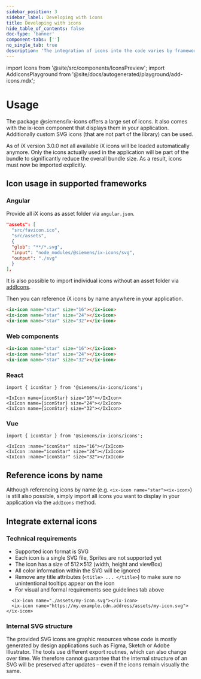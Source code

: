 ```yaml
---
sidebar_position: 3
sidebar_label: Developing with icons
title: Developing with icons
hide_table_of_contents: false
doc-type: 'banner'
component-tabs: ['']
no_single_tab: true
description: 'The integration of icons into the code varies by framework. To accommodate the diverse range of potential use cases, external icons can be integrated in addition to the existing icon set.'
---
```


import Icons from '@site/src/components/IconsPreview';
import AddIconsPlayground from '@site/docs/autogenerated/playground/add-icons.mdx';

# Usage

The package @siemens/ix-icons offers a large set of icons. It also comes with the ix-icon component that displays them in your application. Additionally custom SVG icons (that are not part of the library) can be used.

As of iX version 3.0.0 not all available iX icons will be loaded automatically anymore. Only the icons actually used in the application will be part of the bundle to significantly reduce the overall bundle size. As a result, icons must now be imported explicitly.

## Icon usage in supported frameworks

### Angular

Provide all iX icons as asset folder via `angular.json`.

```json
"assets": [
  "src/favicon.ico",
  "src/assets",
  {
  "glob": "**/*.svg",
  "input": "node_modules/@siemens/ix-icons/svg",
  "output": "./svg"
  }
],
```

It is also possible to import individual icons without an asset folder via [addIcons](#reference-icons-by-name).

Then you can reference iX icons by name anywhere in your application.

```html
<ix-icon name="star" size="16"></ix-icon>
<ix-icon name="star" size="24"></ix-icon>
<ix-icon name="star" size="32"></ix-icon>
```

### Web components

```html
<ix-icon name="star" size="16"></ix-icon>
<ix-icon name="star" size="24"></ix-icon>
<ix-icon name="star" size="32"></ix-icon>
```

### React

```tsx
import { iconStar } from '@siemens/ix-icons/icons';

<IxIcon name={iconStar} size="16"></IxIcon>
<IxIcon name={iconStar} size="24"></IxIcon>
<IxIcon name={iconStar} size="32"></IxIcon>
```

### Vue

```tsx
import { iconStar } from '@siemens/ix-icons/icons';

<IxIcon :name="iconStar" size="16"></IxIcon>
<IxIcon :name="iconStar" size="24"></IxIcon>
<IxIcon :name="iconStar" size="32"></IxIcon>
```

## Reference icons by name

Although referencing icons by name (e.g. `<ix-icon name="star"><ix-icon>`) is still also possible, simply import all icons you want to display in your application via the `addIcons` method.

<AddIconsPlayground />

## Integrate external icons

### Technical requirements

- Supported icon format is SVG
- Each icon is a single SVG file, Sprites are not supported yet
- The icon has a size of 512✕512 (width, height and viewBox)
- All color information within the SVG will be ignored
- Remove any title attributes (`<title> ... </title>`) to make sure no unintentional tooltips appear on the icon
- For visual and formal requirements see guidelines tab above

```tsx
  <ix-icon name="./assets/my-icon.svg"></ix-icon>
  <ix-icon name="https://my.example.cdn.address/assets/my-icon.svg"></ix-icon>
```

### Internal SVG structure

The provided SVG icons are graphic resources whose code is mostly generated by design applications such as Figma, Sketch or Adobe Illustrator. The tools use different export routines, which can also change over time. We therefore cannot guarantee that the internal structure of an SVG will be preserved after updates – even if the icons remain visually the same.
